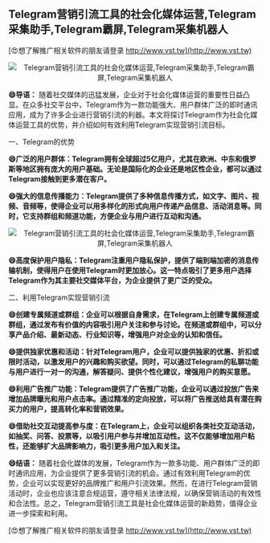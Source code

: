 ## **Telegram营销引流工具的社会化媒体运营,Telegram采集助手,Telegram霸屏,Telegram采集机器人**

[😍想了解推广相关软件的朋友请登录 http://www.vst.tw](http://www.vst.tw)

 <center><img src="https://vst.tw/MP4/tuiguang/png/3.png" alt="Telegram营销引流工具的社会化媒体运营,Telegram采集助手,Telegram霸屏,Telegram采集机器人"></center>

**😄导语：**
随着社交媒体的迅猛发展，企业对于社会化媒体运营的重要性日益凸显。在众多社交平台中，Telegram作为一款功能强大、用户群体广泛的即时通讯应用，成为了许多企业进行营销引流的利器。本文将探讨Telegram作为社会化媒体运营工具的优势，并介绍如何有效利用Telegram实现营销引流目标。

一、Telegram的优势

**😄广泛的用户群体：Telegram拥有全球超过5亿用户，尤其在欧洲、中东和俄罗斯等地区拥有庞大的用户基础。无论是国际化的企业还是地区性企业，都可以通过Telegram接触到更多潜在客户。**

**😄强大的信息传播能力：Telegram提供了多种信息传播方式，如文字、图片、视频、音频等，使得企业可以用多样化的形式向用户传递产品信息、活动消息等。同时，它支持群组和频道功能，方便企业与用户进行互动和沟通。**

 <center><img src="https://vst.tw/MP4/tuiguang/png/5.png" alt="Telegram营销引流工具的社会化媒体运营,Telegram采集助手,Telegram霸屏,Telegram采集机器人"></center>

**😄高度保护用户隐私：Telegram注重用户隐私保护，提供了端到端加密的消息传输机制，使得用户在使用Telegram时更加放心。这一特点吸引了更多用户选择Telegram作为其主要社交媒体平台，为企业提供了更广泛的受众。**

二、利用Telegram实现营销引流

**😄创建专属频道或群组：企业可以根据自身需求，在Telegram上创建专属频道或群组，通过发布有价值的内容吸引用户关注和参与讨论。在频道或群组中，可以分享产品介绍、最新动态、行业知识等，增强用户对企业的认知和信任。**

**😄提供独家优惠和活动：针对Telegram用户，企业可以提供独家的优惠、折扣或限时活动，以激发用户的兴趣和购买欲望。同时，可以通过Telegram的私聊功能与用户进行一对一的沟通，解答疑问、提供个性化建议，增强用户的购买意愿。**

**😄利用广告推广功能：Telegram提供了广告推广功能，企业可以通过投放广告来增加品牌曝光和用户点击率。通过精准的定向投放，可以将广告推送给具有潜在购买力的用户，提高转化率和营销效果。**

**😄借助社交互动提高参与度：在Telegram上，企业可以组织各类社交互动活动，如抽奖、问答、投票等，以吸引用户参与并增加互动性。这不仅能够增加用户粘性，还能够扩大品牌影响力，吸引更多用户加入和关注。**

**😄结语：**
随着社会化媒体的发展，Telegram作为一款多功能、用户群体广泛的即时通讯应用，为企业提供了更多营销引流的机会。通过有效利用Telegram的优势，企业可以实现更好的品牌推广和用户引流效果。然而，在进行Telegram营销活动时，企业也应该注意合规运营，遵守相关法律法规，以确保营销活动的有效性和合法性。总之，Telegram营销引流工具是社会化媒体运营的新趋势，值得企业进一步探索和利用。

[😍想了解推广相关软件的朋友请登录 http://www.vst.tw](http://www.vst.tw)



